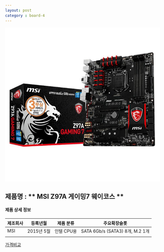 ```yaml
---
layout: post
category : board-4
---
```


![alt text](https://github.com/kutchoiwjun92/kutchoiwjun92.github.com/blob/master/image/board-4.jpg?raw=true)

## 제품명 : ** MSI Z97A 게이밍7 웨이코스  **

#### 제품 상세 정보


제조회사  |  등록년월  |  제품 분류  |  주요확장슬롯  
--------- | ---------- | ----------- | --------------
   MSI    | 2015년 5월 |  인텔 CPU용 |  SATA 6Gb/s (SATA3) 8개, M.2 1개            
|||


[가격비교](http://prod.danawa.com/info/?pcode=3193575&cate=112751)
